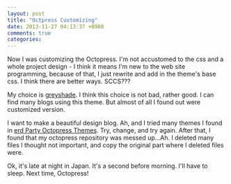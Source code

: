 ```yaml
---
layout: post
title: "Octpress Customizing"
date: 2013-11-27 04:13:37 +0900
comments: true
categories: 
---
```


Now I was customizing the Octopress. I'm not accustomed to the css and a whole project design - I think it means I'm new to the web site programming, because of that, I just rewrite and add in the theme's base css. I think there are better ways. SCCS???

My choice is [greyshade](https://github.com/shashankmehta/greyshade). I think this choice is not bad, rather good. I can find many blogs using this theme. But almost of all I found out were customized version.

<!--more-->

I want to make a beautiful design blog. Ah, and I tried many themes I found in [erd Party Octopress Themes](https://github.com/imathis/octopress/wiki/3rd-Party-Octopress-Themes). Try, change, and try again. After that, I found that my octopress repository was messed up...Ah. I deleted many files I thought not important, and copy the original part where I deleted files were.

Ok, it's late at night in Japan. It's a second before morning. I'll have to sleep. Next time, Octopress!

